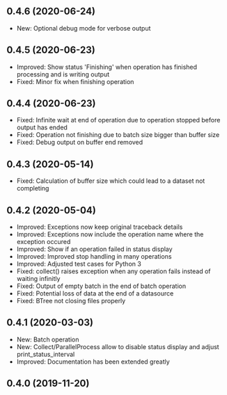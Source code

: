 0.4.6 (2020-06-24)
------------------

- New: Optional debug mode for verbose output


0.4.5 (2020-06-23)
------------------

- Improved: Show status 'Finishing' when operation has finished processing and is writing output
- Fixed: Minor fix when finishing operation


0.4.4 (2020-06-23)
------------------

- Fixed: Infinite wait at end of operation due to operation stopped before output has ended 
- Fixed: Operation not finishing due to batch size bigger than buffer size
- Fixed: Debug output on buffer end removed


0.4.3 (2020-05-14)
------------------

- Fixed: Calculation of buffer size which could lead to a dataset not completing


0.4.2 (2020-05-04)
------------------

- Improved: Exceptions now keep original traceback details
- Improved: Exceptions now include the operation name where the exception occured
- Improved: Show if an operation failed in status display
- Improved: Improved stop handling in many operations
- Improved: Adjusted test cases for Python 3
- Fixed: collect() raises exception when any operation fails instead of waiting infinitly
- Fixed: Output of empty batch in the end of batch operation
- Fixed: Potential loss of data at the end of a datasource
- Fixed: BTree not closing files properly

0.4.1 (2020-03-03)
------------------

- New: Batch operation
- New: Collect/ParallelProcess allow to disable status display and adjust print_status_interval
- Improved: Documentation has been extended greatly


0.4.0 (2019-11-20)
------------------
